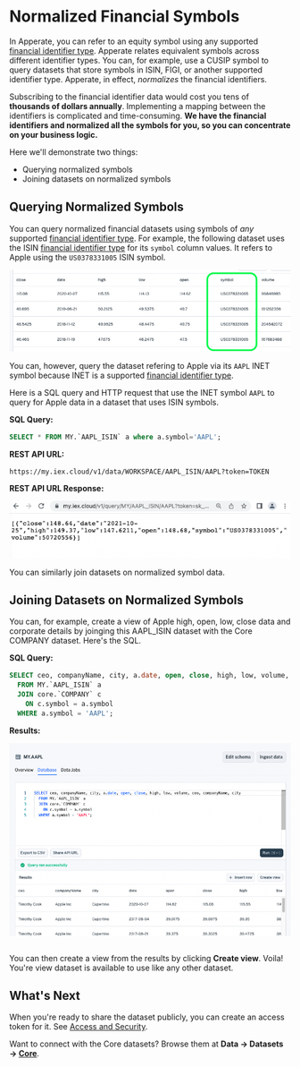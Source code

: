 # Normalized Financial Symbols

In Apperate, you can refer to an equity symbol using any supported [financial identifier type](../../reference/financial-identifiers.md). Apperate relates equivalent symbols across different identifier types. You can, for example, use a CUSIP symbol to query datasets that store symbols in ISIN, FIGI, or another supported identifier type. Apperate, in effect, *normalizes* the financial identifiers.

Subscribing to the financial identifier data would cost you tens of **thousands of dollars annually**. Implementing a mapping between the identifiers is complicated and time-consuming. **We have the financial identifiers and normalized all the symbols for you, so you can concentrate on your business logic.**

Here we'll demonstrate two things:

- Querying normalized symbols
- Joining datasets on normalized symbols

## Querying Normalized Symbols

You can query normalized financial datasets using symbols of *any* supported [financial identifier type](../../reference/financial-identifiers.md). For example, the following dataset uses the ISIN [financial identifier type](../../reference/financial-identifiers.md) for its `symbol` column values. It refers to Apple using the `US0378331005` ISIN symbol.

![](./using-normalized-financial-data/apple-isin.png)

You can, however, query the dataset refering to Apple via its `AAPL` INET symbol because INET is a supported [financial identifier type](../../reference/financial-identifiers.md). 

Here is a SQL query and HTTP request that use the INET symbol `AAPL` to query for Apple data in a dataset that uses ISIN symbols.

**SQL Query:**

```sql
SELECT * FROM MY.`AAPL_ISIN` a where a.symbol='AAPL';
```

**REST API URL:**

```
https://my.iex.cloud/v1/data/WORKSPACE/AAPL_ISIN/AAPL?token=TOKEN
```

**REST API URL Response:**

![](./using-normalized-financial-data/apple-isin-query-url-response.png)

You can similarly join datasets on normalized symbol data.

## Joining Datasets on Normalized Symbols

You can, for example, create a view of Apple high, open, low, close data and corporate details by joinging this AAPL_ISIN dataset with the Core COMPANY dataset. Here's the SQL.

**SQL Query:**

```sql
SELECT ceo, companyName, city, a.date, open, close, high, low, volume, ceo, companyName, city
  FROM MY.`AAPL_ISIN` a
  JOIN core.`COMPANY` c
    ON c.symbol = a.symbol 
  WHERE a.symbol = 'AAPL';
```

**Results:**

![](./using-normalized-financial-data/join-aapl-w-isin-symbol.png)

``` {important} WHERE clauses and ON clauses must only operate on indexed properties (columns). See the Unique Index components [here](../managing-your-data/understanding-datasets.md#indexing-with-unique-index).
```

You can then create a view from the results by clicking **Create view**. Voila! You're view dataset is available to use like any other dataset.

## What's Next

When you're ready to share the dataset publicly, you can create an access token for it. See [Access and Security](../../administration/access-and-security.md).

Want to connect with the Core datasets? Browse them at **Data &rarr; Datasets &rarr; [Core](https://iexcloud.io/console/datasets/CORE)**.